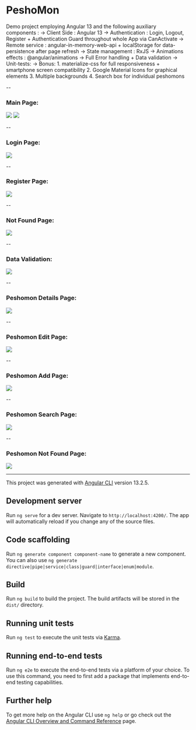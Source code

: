 # PeshoMon
Demo project employing Angular 13 and the following auxiliary components :
→ Client Side : Angular 13
→ Authentication : Login, Logout, Register + Authentication Guard throughout whole App via CanActivate
→ Remote service : angular-in-memory-web-api + localStorage for data-persistence after page refresh
→ State management : RxJS
→ Animations effects : @angular/animations
→ Full Error handling + Data validation
→ Unit-tests:
→ Bonus: 1. materialize-css for full responsiveness + smartphone screen compatibility 2. Google Material Icons for graphical elements 3. Multiple backgrounds 4. Search box for individual peshomons



--

### Main Page:
<img src="Main-Page-1.png"/>

<img src="Main-Page-2.png"/>

--

### Login Page:
<img src="Login.png"/>

--

### Register Page:
<img src="Register.png"/>

--

### Not Found Page:
<img src="Page-Not-Found.png"/>

--

### Data Validation:
<img src="Data-Validation.png"/>

--

### Peshomon Details Page:
<img src="Detail-Peshomon.png"/>

--

### Peshomon Edit Page:
<img src="Edit-Peshomon.png"/>

--

### Peshomon Add Page:
<img src="Add-Peshomon.png"/>

--

### Peshomon Search Page:
<img src="Search-Peshomon.png"/>

--

### Peshomon Not Found Page:
<img src="Peshomon-Not-Found.png"/>

---

This project was generated with [Angular CLI](https://github.com/angular/angular-cli) version 13.2.5.

## Development server

Run `ng serve` for a dev server. Navigate to `http://localhost:4200/`. The app will automatically reload if you change any of the source files.

## Code scaffolding

Run `ng generate component component-name` to generate a new component. You can also use `ng generate directive|pipe|service|class|guard|interface|enum|module`.

## Build

Run `ng build` to build the project. The build artifacts will be stored in the `dist/` directory.

## Running unit tests

Run `ng test` to execute the unit tests via [Karma](https://karma-runner.github.io).

## Running end-to-end tests

Run `ng e2e` to execute the end-to-end tests via a platform of your choice. To use this command, you need to first add a package that implements end-to-end testing capabilities.

## Further help

To get more help on the Angular CLI use `ng help` or go check out the [Angular CLI Overview and Command Reference](https://angular.io/cli) page.
